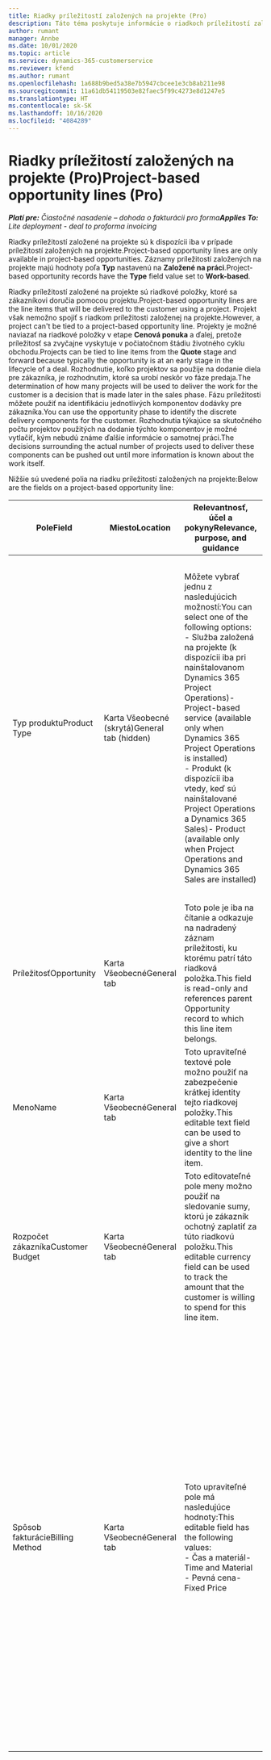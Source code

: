 ```yaml
---
title: Riadky príležitostí založených na projekte (Pro)
description: Táto téma poskytuje informácie o riadkoch príležitostí založených na projekte. (Pro)
author: rumant
manager: Annbe
ms.date: 10/01/2020
ms.topic: article
ms.service: dynamics-365-customerservice
ms.reviewer: kfend
ms.author: rumant
ms.openlocfilehash: 1a688b9bed5a38e7b5947cbcee1e3cb8ab211e98
ms.sourcegitcommit: 11a61db54119503e82faec5f99c4273e8d1247e5
ms.translationtype: HT
ms.contentlocale: sk-SK
ms.lasthandoff: 10/16/2020
ms.locfileid: "4084289"
---
```

# <a name="project-based-opportunity-lines-pro"></a><span data-ttu-id="63d7c-104">Riadky príležitostí založených na projekte (Pro)</span><span class="sxs-lookup"><span data-stu-id="63d7c-104">Project-based opportunity lines (Pro)</span></span>

<span data-ttu-id="63d7c-105">_**Platí pre:** Čiastočné nasadenie – dohoda o fakturácii pro forma_</span><span class="sxs-lookup"><span data-stu-id="63d7c-105">_**Applies To:** Lite deployment - deal to proforma invoicing_</span></span>

<span data-ttu-id="63d7c-106">Riadky príležitostí založené na projekte sú k dispozícii iba v prípade príležitostí založených na projekte.</span><span class="sxs-lookup"><span data-stu-id="63d7c-106">Project-based opportunity lines are only available in project-based opportunities.</span></span> <span data-ttu-id="63d7c-107">Záznamy príležitostí založených na projekte majú hodnoty poľa **Typ** nastavenú na **Založené na práci**.</span><span class="sxs-lookup"><span data-stu-id="63d7c-107">Project-based opportunity records have the **Type** field value set to **Work-based**.</span></span>

<span data-ttu-id="63d7c-108">Riadky príležitostí založené na projekte sú riadkové položky, ktoré sa zákazníkovi doručia pomocou projektu.</span><span class="sxs-lookup"><span data-stu-id="63d7c-108">Project-based opportunity lines are the line items that will be delivered to the customer using a project.</span></span> <span data-ttu-id="63d7c-109">Projekt však nemožno spojiť s riadkom príležitosti založenej na projekte.</span><span class="sxs-lookup"><span data-stu-id="63d7c-109">However, a project can't be tied to a project-based opportunity line.</span></span> <span data-ttu-id="63d7c-110">Projekty je možné naviazať na riadkové položky v etape **Cenová ponuka** a ďalej, pretože príležitosť sa zvyčajne vyskytuje v počiatočnom štádiu životného cyklu obchodu.</span><span class="sxs-lookup"><span data-stu-id="63d7c-110">Projects can be tied to line items from the **Quote** stage and forward because typically the opportunity is at an early stage in the lifecycle of a deal.</span></span> <span data-ttu-id="63d7c-111">Rozhodnutie, koľko projektov sa použije na dodanie diela pre zákazníka, je rozhodnutím, ktoré sa urobí neskôr vo fáze predaja.</span><span class="sxs-lookup"><span data-stu-id="63d7c-111">The determination of how many projects will be used to deliver the work for the customer is a decision that is made later in the sales phase.</span></span> <span data-ttu-id="63d7c-112">Fázu príležitosti môžete použiť na identifikáciu jednotlivých komponentov dodávky pre zákazníka.</span><span class="sxs-lookup"><span data-stu-id="63d7c-112">You can use the opportunity phase to identify the discrete delivery components for the customer.</span></span> <span data-ttu-id="63d7c-113">Rozhodnutia týkajúce sa skutočného počtu projektov použitých na dodanie týchto komponentov je možné vytlačiť, kým nebudú známe ďalšie informácie o samotnej práci.</span><span class="sxs-lookup"><span data-stu-id="63d7c-113">The decisions surrounding the actual number of projects used to deliver these components can be pushed out until more information is known about the work itself.</span></span>

<span data-ttu-id="63d7c-114">Nižšie sú uvedené polia na riadku príležitostí založených na projekte:</span><span class="sxs-lookup"><span data-stu-id="63d7c-114">Below are the fields on a project-based opportunity line:</span></span>

| <span data-ttu-id="63d7c-115">**Pole**</span><span class="sxs-lookup"><span data-stu-id="63d7c-115">**Field**</span></span> | <span data-ttu-id="63d7c-116">**Miesto**</span><span class="sxs-lookup"><span data-stu-id="63d7c-116">**Location**</span></span> | <span data-ttu-id="63d7c-117">**Relevantnosť, účel a pokyny**</span><span class="sxs-lookup"><span data-stu-id="63d7c-117">**Relevance, purpose, and guidance**</span></span> | <span data-ttu-id="63d7c-118">**Nadväzujúci vplyv**</span><span class="sxs-lookup"><span data-stu-id="63d7c-118">**Downstream impact**</span></span> |
| --- | --- | --- | --- |
| <span data-ttu-id="63d7c-119">Typ produktu</span><span class="sxs-lookup"><span data-stu-id="63d7c-119">Product Type</span></span> | <span data-ttu-id="63d7c-120">Karta Všeobecné (skrytá)</span><span class="sxs-lookup"><span data-stu-id="63d7c-120">General tab (hidden)</span></span> | <span data-ttu-id="63d7c-121">Môžete vybrať jednu z nasledujúcich možností:</span><span class="sxs-lookup"><span data-stu-id="63d7c-121">You can select one of the following options:</span></span></br><span data-ttu-id="63d7c-122">- Služba založená na projekte (k dispozícii iba pri nainštalovanom Dynamics 365 Project Operations)</span><span class="sxs-lookup"><span data-stu-id="63d7c-122">- Project-based service (available only when Dynamics 365 Project Operations is installed)</span></span></br><span data-ttu-id="63d7c-123">- Produkt (k dispozícii iba vtedy, keď sú nainštalované Project Operations a Dynamics 365 Sales)</span><span class="sxs-lookup"><span data-stu-id="63d7c-123">- Product (available only when Project Operations and Dynamics 365 Sales are installed)</span></span> | <span data-ttu-id="63d7c-124">Hodnota tohto poľa sa nastaví na **Služba založená na projekte** , keď vytvoríte riadok príležitosti založenej na projekte z mriežky riadkov na základe projektu v príležitosti.</span><span class="sxs-lookup"><span data-stu-id="63d7c-124">The value of this field is set to **Project-based service** when you create a project-based opportunity line from the project-based lines grid on the Opportunity.</span></span> <br> <span data-ttu-id="63d7c-125">Ak túto hodnotu zmeníte alebo prepíšete, vo vašich riadkových položkách založených na projekte nebude povolená funkčnosť projektu.</span><span class="sxs-lookup"><span data-stu-id="63d7c-125">If you change or override this value, the project functionality won't be enabled on your project-based line items.</span></span> |
| <span data-ttu-id="63d7c-126">Príležitosť</span><span class="sxs-lookup"><span data-stu-id="63d7c-126">Opportunity</span></span> | <span data-ttu-id="63d7c-127">Karta Všeobecné</span><span class="sxs-lookup"><span data-stu-id="63d7c-127">General tab</span></span> | <span data-ttu-id="63d7c-128">Toto pole je iba na čítanie a odkazuje na nadradený záznam príležitosti, ku ktorému patrí táto riadková položka.</span><span class="sxs-lookup"><span data-stu-id="63d7c-128">This field is read-only and references parent Opportunity record to which this line item belongs.</span></span> | <span data-ttu-id="63d7c-129">Toto pole nemá žiadny následný dopad.</span><span class="sxs-lookup"><span data-stu-id="63d7c-129">There is no downstream impact from this field.</span></span> |
| <span data-ttu-id="63d7c-130">Meno</span><span class="sxs-lookup"><span data-stu-id="63d7c-130">Name</span></span> | <span data-ttu-id="63d7c-131">Karta Všeobecné</span><span class="sxs-lookup"><span data-stu-id="63d7c-131">General tab</span></span> | <span data-ttu-id="63d7c-132">Toto upraviteľné textové pole možno použiť na zabezpečenie krátkej identity tejto riadkovej položky.</span><span class="sxs-lookup"><span data-stu-id="63d7c-132">This editable text field can be used to give a short identity to the line item.</span></span> | <span data-ttu-id="63d7c-133">Táto hodnota sa prenesie do riadka cenovej ponuky, keď vytvoríte cenovú ponuku z tejto príležitosti.</span><span class="sxs-lookup"><span data-stu-id="63d7c-133">This value is carried over to the quote line when you create a quote from this opportunity.</span></span> |
| <span data-ttu-id="63d7c-134">Rozpočet zákazníka</span><span class="sxs-lookup"><span data-stu-id="63d7c-134">Customer Budget</span></span> | <span data-ttu-id="63d7c-135">Karta Všeobecné</span><span class="sxs-lookup"><span data-stu-id="63d7c-135">General tab</span></span> | <span data-ttu-id="63d7c-136">Toto editovateľné pole meny možno použiť na sledovanie sumy, ktorú je zákazník ochotný zaplatiť za túto riadkovú položku.</span><span class="sxs-lookup"><span data-stu-id="63d7c-136">This editable currency field can be used to track the amount that the customer is willing to spend for this line item.</span></span> | <span data-ttu-id="63d7c-137">Táto hodnota sa prenesie do príslušného poľa pre riadok cenovej ponuky, keď vytvoríte cenovú ponuku z tejto príležitosti.</span><span class="sxs-lookup"><span data-stu-id="63d7c-137">This value is carried over to the corresponding field on the quote line when you create a quote from this opportunity.</span></span> |
| <span data-ttu-id="63d7c-138">Spôsob fakturácie</span><span class="sxs-lookup"><span data-stu-id="63d7c-138">Billing Method</span></span> | <span data-ttu-id="63d7c-139">Karta Všeobecné</span><span class="sxs-lookup"><span data-stu-id="63d7c-139">General tab</span></span> | <span data-ttu-id="63d7c-140">Toto upraviteľné pole má nasledujúce hodnoty:</span><span class="sxs-lookup"><span data-stu-id="63d7c-140">This editable field has the following values:</span></span></br><span data-ttu-id="63d7c-141">- Čas a materiál</span><span class="sxs-lookup"><span data-stu-id="63d7c-141">- Time and Material</span></span></br><span data-ttu-id="63d7c-142">- Pevná cena</span><span class="sxs-lookup"><span data-stu-id="63d7c-142">- Fixed Price</span></span> | <span data-ttu-id="63d7c-143">Táto hodnota sa prenesie do príslušného poľa pre riadok cenovej ponuky, keď vytvoríte cenovú ponuku z tejto príležitosti.</span><span class="sxs-lookup"><span data-stu-id="63d7c-143">This value is carried over to the corresponding field on the quote line when you create a quote from this opportunity.</span></span> <span data-ttu-id="63d7c-144">Po vytvorení riadka cenovej ponuky je pole uzamknuté a nemožno ho zmeniť.</span><span class="sxs-lookup"><span data-stu-id="63d7c-144">After the quote line is created, the field is locked and can't be changed.</span></span> <span data-ttu-id="63d7c-145">Priraďte túto hodnotu poľa čo najpresnejšie.</span><span class="sxs-lookup"><span data-stu-id="63d7c-145">Assign this field value as accurately as possible.</span></span> <span data-ttu-id="63d7c-146">Ak potrebujete zmeniť hodnotu tohto poľa v riadku cenovej ponuky, riadok cenovej ponuky vymažte a znova vytvorte.</span><span class="sxs-lookup"><span data-stu-id="63d7c-146">If you need to change the value of this field on the quote line, delete and re-create the quote line.</span></span> |
